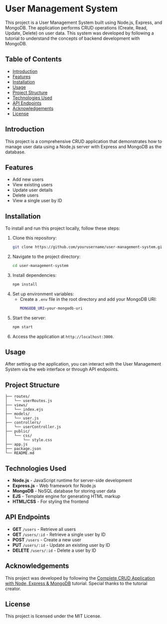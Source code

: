

# User Management System

This project is a User Management System built using Node.js, Express, and MongoDB. The application performs CRUD operations (Create, Read, Update, Delete) on user data. This system was developed by following a tutorial to understand the concepts of backend development with MongoDB.

## Table of Contents

- [Introduction](#introduction)
- [Features](#features)
- [Installation](#installation)
- [Usage](#usage)
- [Project Structure](#project-structure)
- [Technologies Used](#technologies-used)
- [API Endpoints](#api-endpoints)
- [Acknowledgements](#acknowledgements)
- [License](#license)

## Introduction

This project is a comprehensive CRUD application that demonstrates how to manage user data using a Node.js server with Express and MongoDB as the database. 

## Features

- Add new users
- View existing users
- Update user details
- Delete users
- View a single user by ID

## Installation

To install and run this project locally, follow these steps:

1. Clone this repository:
   ```bash
   git clone https://github.com/yourusername/user-management-system.git
   ```
2. Navigate to the project directory:
   ```bash
   cd user-management-system
   ```
3. Install dependencies:
   ```bash
   npm install
   ```
4. Set up environment variables:
   - Create a `.env` file in the root directory and add your MongoDB URI:
     ```bash
     MONGODB_URI=your-mongodb-uri
     ```
5. Start the server:
   ```bash
   npm start
   ```
6. Access the application at `http://localhost:3000`.

## Usage

After setting up the application, you can interact with the User Management System via the web interface or through API endpoints.

## Project Structure

```
├── routes/
│   └── userRoutes.js
├── views/
│   └── index.ejs
├── models/
│   └── user.js
├── controllers/
│   └── userController.js
├── public/
│   └── css/
│       └── style.css
├── app.js
├── package.json
└── README.md
```

## Technologies Used

- **Node.js** - JavaScript runtime for server-side development
- **Express.js** - Web framework for Node.js
- **MongoDB** - NoSQL database for storing user data
- **EJS** - Template engine for generating HTML markup
- **HTML/CSS** - For styling the frontend

## API Endpoints

- **GET** `/users` - Retrieve all users
- **GET** `/users/:id` - Retrieve a single user by ID
- **POST** `/users` - Create a new user
- **PUT** `/users/:id` - Update an existing user by ID
- **DELETE** `/users/:id` - Delete a user by ID

## Acknowledgements

This project was developed by following the [Complete CRUD Application with Node, Express & MongoDB](#) tutorial. Special thanks to the tutorial creator.

## License

This project is licensed under the MIT License.


